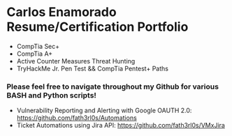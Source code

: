 # Carlos Enamorado Resume/Certification Portfolio
- CompTia Sec+ 
- CompTia A+
- Active Counter Measures Threat Hunting
- TryHackMe Jr. Pen Test && CompTia Pentest+ Paths

### Please feel free to navigate throughout my Github for various BASH and Python scripts!
- Vulnerability Reporting and Alerting with Google OAUTH 2.0: https://github.com/fath3rl0s/Automations
- Ticket Automations using Jira API: https://github.com/fath3rl0s/VMxJira

